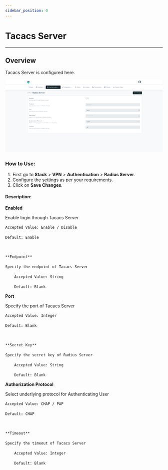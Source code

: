 ```yaml
---
sidebar_position: 0
---
```


# Tacacs Server

---

## Overview

Tacacs Server is configured here. 

![settings](/img/vpn/v8/docs/radius-server.png)   

### How to Use: 
1. First go to **Stack** > **VPN** > **Authentication** > **Radius Server**.
2. Configure the settings as per your requirements.
3. Click on **Save Changes**.

#### Description:

**Enabled**

Enable login through Tacacs Server

    Accepted Value: Enable / Disable

    Default: Enable
```


**Endpoint**

Specify the endpoint of Tacacs Server

    Accepted Value: String

    Default: Blank
```


**Port**  

Specify the port of Tacacs Server

    Accepted Value: Integer

    Default: Blank
```


**Secret Key** 

Specify the secret key of Radius Server

    Accepted Value: String

    Default: Blank
```


**Authorization Protocol** 

Select underlying protocol for Authenticating User

    Accepted Value: CHAP / PAP

    Default: CHAP
```


**Timeout** 

Specify the timeout of Tacacs Server

    Accepted Value: Integer

    Default: Blank
```



